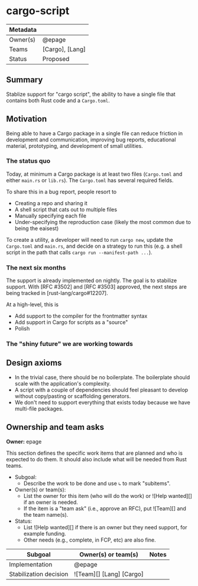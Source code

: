 # cargo-script

| Metadata |                 |
| -------- | --------------- |
| Owner(s) | @epage          |
| Teams    | [Cargo], [Lang] |
| Status   | Proposed        |

## Summary

Stablize support for "cargo script", the ability to have a single file that contains both Rust code and a `Cargo.toml`.

## Motivation

Being able to have a Cargo package in a single file can reduce friction in development and communication,
improving bug reports, educational material, prototyping, and development of small utilities.

### The status quo

Today, at minimum a Cargo package is at least two files (`Cargo.toml` and either `main.rs` or `lib.rs`).
The `Cargo.toml` has several required fields.

To share this in a bug report, people resort to
- Creating a repo and sharing it
- A shell script that cats out to multiple files
- Manually specifying each file
- Under-specifying the reproduction case (likely the most common due to being the eaisest)

To create a utility, a developer will need to run `cargo new`, update the
`Cargo.toml` and `main.rs`, and decide on a strategy to run this (e.g. a shell
script in the path that calls `cargo run --manifest-path ...`).

### The next six months

The support is already implemented on nightly.
The goal is to stabilize support.
With [RFC #3502] and [RFC #3503] approved, the next steps are being tracked in [rust-lang/cargo#12207].

At a high-level, this is
- Add support to the compiler for the frontmatter syntax
- Add support in Cargo for scripts as a "source"
- Polish

### The "shiny future" we are working towards

## Design axioms

- In the trivial case, there should be no boilerplate.  The boilerplate should scale with the application's complexity.
- A script with a couple of dependencies should feel pleasant to develop without copy/pasting or scaffolding generators.
- We don't need to support everything that exists today because we have multi-file packages.

[da]: ../about/design_axioms.md

## Ownership and team asks

**Owner:** epage

This section defines the specific work items that are planned and who is expected to do them. It should also include what will be needed from Rust teams.

* Subgoal:
    * Describe the work to be done and use `↳` to mark "subitems".
* Owner(s) or team(s):
    * List the owner for this item (who will do the work) or ![Help wanted][] if an owner is needed.
    * If the item is a "team ask" (i.e., approve an RFC), put ![Team][] and the team name(s).
* Status:
    * List ![Help wanted][] if there is an owner but they need support, for example funding.
    * Other needs (e.g., complete, in FCP, etc) are also fine.

| Subgoal                | Owner(s) or team(s)      | Notes |
| ---------------------- | ------------------------ | ----- |
| Implementation         | @epage                   |       |
| Stabilization decision | ![Team][] [Lang] [Cargo] |       |
